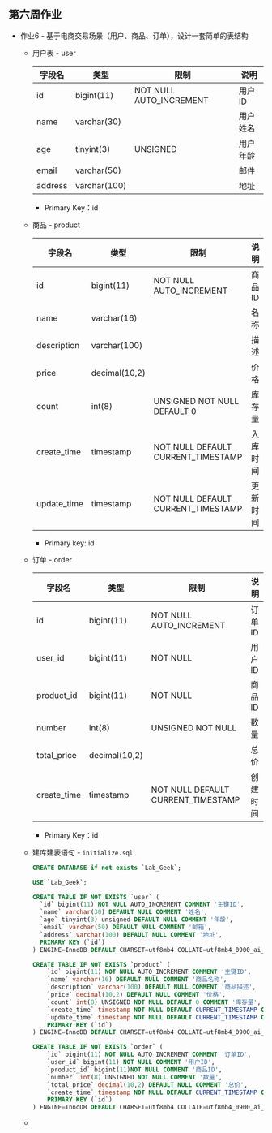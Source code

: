 ## 第六周作业

* 作业6 - 基于电商交易场景（用户、商品、订单），设计一套简单的表结构

  * 用户表 - user

    | 字段名  | 类型         | 限制                    | 说明     |
    | ------- | ------------ | ----------------------- | -------- |
    | id      | bigint(11)   | NOT NULL AUTO_INCREMENT | 用户ID   |
    | name    | varchar(30)  |                         | 用户姓名 |
    | age     | tinyint(3)   | UNSIGNED                | 用户年龄 |
    | email   | varchar(50)  |                         | 邮件     |
    | address | varchar(100) |                         | 地址     |

    * Primary Key：id

  * 商品 - product

    | 字段名      | 类型          | 限制                               | 说明     |
    | ----------- | ------------- | ---------------------------------- | -------- |
    | id          | bigint(11)    | NOT NULL AUTO_INCREMENT            | 商品ID   |
    | name        | varchar(16)   |                                    | 名称     |
    | description | varchar(100)  |                                    | 描述     |
    | price       | decimal(10,2) |                                    | 价格     |
    | count       | int(8)        | UNSIGNED NOT NULL DEFAULT 0        | 库存量   |
    | create_time | timestamp     | NOT NULL DEFAULT CURRENT_TIMESTAMP | 入库时间 |
    | update_time | timestamp     | NOT NULL DEFAULT CURRENT_TIMESTAMP | 更新时间 |

    * Primary key: id

  * 订单 - order

    | 字段名      | 类型          | 限制                               | 说明     |
    | ----------- | ------------- | ---------------------------------- | -------- |
    | id          | bigint(11)    | NOT NULL AUTO_INCREMENT            | 订单ID   |
    | user_id     | bigint(11)    | NOT NULL                           | 用户ID   |
    | product_id  | bigint(11)    | NOT NULL                           | 商品ID   |
    | number      | int(8)        | UNSIGNED NOT NULL                  | 数量     |
    | total_price | decimal(10,2) |                                    | 总价     |
    | create_time | timestamp     | NOT NULL DEFAULT CURRENT_TIMESTAMP | 创建时间 |

    * Primary Key：id


  

  * 建库建表语句 - `initialize.sql`

    ```sql
    CREATE DATABASE if not exists `Lab_Geek`;
    
    USE `Lab_Geek`;
    
    CREATE TABLE IF NOT EXISTS `user` (
      `id` bigint(11) NOT NULL AUTO_INCREMENT COMMENT '主键ID',
      `name` varchar(30) DEFAULT NULL COMMENT '姓名',
      `age` tinyint(3) unsigned DEFAULT NULL COMMENT '年龄',
      `email` varchar(50) DEFAULT NULL COMMENT '邮箱',
      `address` varchar(100) DEFAULT NULL COMMENT '地址',
      PRIMARY KEY (`id`)
    ) ENGINE=InnoDB DEFAULT CHARSET=utf8mb4 COLLATE=utf8mb4_0900_ai_ci;
    
    CREATE TABLE IF NOT EXISTS `product` (
        `id` bigint(11) NOT NULL AUTO_INCREMENT COMMENT '主键ID',
        `name` varchar(16) DEFAULT NULL COMMENT '商品名称',
        `description` varchar(100) DEFAULT NULL COMMENT '商品描述',
        `price` decimal(10,2) DEFAULT NULL COMMENT '价格',
        `count` int(8) UNSIGNED NOT NULL DEFAULT 0 COMMENT '库存量',
        `create_time` timestamp NOT NULL DEFAULT CURRENT_TIMESTAMP COMMENT '入库时间',
        `update_time` timestamp NOT NULL DEFAULT CURRENT_TIMESTAMP COMMENT '更新时间',
        PRIMARY KEY (`id`)
    ) ENGINE=InnoDB DEFAULT CHARSET=utf8mb4 COLLATE=utf8mb4_0900_ai_ci;
    
    CREATE TABLE IF NOT EXISTS `order` (
        `id` bigint(11) NOT NULL AUTO_INCREMENT COMMENT '订单ID',
        `user_id` bigint(11) NOT NULL COMMENT '用户ID',
        `product_id` bigint(11)NOT NULL COMMENT '商品ID',
        `number` int(8) UNSIGNED NOT NULL COMMENT '数量',
        `total_price` decimal(10,2) DEFAULT NULL COMMENT '总价',
        `create_time` timestamp NOT NULL DEFAULT CURRENT_TIMESTAMP COMMENT '创建时间',
        PRIMARY KEY (`id`)
    ) ENGINE=InnoDB DEFAULT CHARSET=utf8mb4 COLLATE=utf8mb4_0900_ai_ci;
    ```

    

  * 







